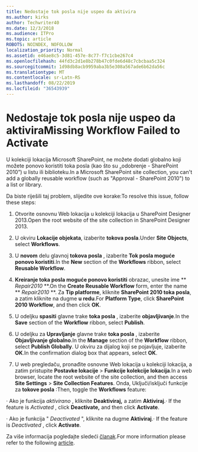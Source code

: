 ```yaml
---
title: Nedostaje tok posla nije uspeo da aktivira
ms.author: kirks
author: Techwriter40
ms.date: 12/3/2018
ms.audience: ITPro
ms.topic: article
ROBOTS: NOINDEX, NOFOLLOW
localization_priority: Normal
ms.assetid: e46ae8c5-3d81-457e-8c77-f7c1cbe267c4
ms.openlocfilehash: 44fd3c2d1e8b278b47c0fde6d48c7cbcbaa5c324
ms.sourcegitcommit: 1d98db8acb9959aba3b5e308a567ade6b62da56c
ms.translationtype: MT
ms.contentlocale: sr-Latn-RS
ms.lasthandoff: 08/22/2019
ms.locfileid: "36543939"
---
```

# <a name="missing-workflow-failed-to-activate"></a><span data-ttu-id="43e8b-102">Nedostaje tok posla nije uspeo da aktivira</span><span class="sxs-lookup"><span data-stu-id="43e8b-102">Missing Workflow Failed to Activate</span></span>

<span data-ttu-id="43e8b-103">U kolekciji lokacija Microsoft SharePoint, ne možete dodati globalno koji možete ponovo koristiti toka posla (kao što su „odobrenje - SharePoint 2010”) u listu ili biblioteku.</span><span class="sxs-lookup"><span data-stu-id="43e8b-103">In a Microsoft SharePoint site collection, you can't add a globally reusable workflow (such as "Approval - SharePoint 2010") to a list or library.</span></span>
  
<span data-ttu-id="43e8b-104">Da biste riješili taj problem, slijedite ove korake:</span><span class="sxs-lookup"><span data-stu-id="43e8b-104">To resolve this issue, follow these steps:</span></span> 
  
1. <span data-ttu-id="43e8b-105">Otvorite osnovnu Web lokacija u kolekciji lokacija u SharePoint Designer 2013.</span><span class="sxs-lookup"><span data-stu-id="43e8b-105">Open the root website of the site collection in SharePoint Designer 2013.</span></span>
  
2. <span data-ttu-id="43e8b-106">U okviru **Lokacije objekata**, izaberite **tokova posla**.</span><span class="sxs-lookup"><span data-stu-id="43e8b-106">Under **Site Objects**, select **Workflows**.</span></span> 
  
3. <span data-ttu-id="43e8b-107">U **novom** delu glavnoj **tokova posla** , izaberite **Tok posla moguće ponovo koristiti**.</span><span class="sxs-lookup"><span data-stu-id="43e8b-107">In the **New** section of the **Workflows** ribbon, select **Reusable Workflow**.</span></span> 
  
4. <span data-ttu-id="43e8b-108">**Kreiranje toka posla moguće ponovo koristiti** obrazac, unesite ime \*\* *Repair2010* \*\*.</span><span class="sxs-lookup"><span data-stu-id="43e8b-108">On the **Create Reusable Workflow** form, enter the name \*\* *Repair2010* \*\*.</span></span> <span data-ttu-id="43e8b-109">Za **Tip platforme**, kliknite **SharePoint 2010 toka posla**, a zatim kliknite na dugme **u redu**.</span><span class="sxs-lookup"><span data-stu-id="43e8b-109">For **Platform Type**, click **SharePoint 2010 Workflow**, and then click **OK**.</span></span> 
  
1. <span data-ttu-id="43e8b-110">U odeljku **spasiti** glavne trake **toka posla** , izaberite **objavljivanje**.</span><span class="sxs-lookup"><span data-stu-id="43e8b-110">In the **Save** section of the **Workflow** ribbon, select **Publish**.</span></span> 
  
2. <span data-ttu-id="43e8b-111">U odeljku za **Upravljanje** glavne trake **toka posla** , izaberite **Objavljivanje globalno**.</span><span class="sxs-lookup"><span data-stu-id="43e8b-111">In the **Manage** section of the **Workflow** ribbon, select **Publish Globally**.</span></span> <span data-ttu-id="43e8b-112">U okviru za dijalog koji se pojavljuje, izaberite **OK**.</span><span class="sxs-lookup"><span data-stu-id="43e8b-112">In the confirmation dialog box that appears, select **OK**.</span></span> 
  
3. <span data-ttu-id="43e8b-113">U web pregledaču, pronađite osnovne Web lokacija u kolekciji lokacija, a zatim pristupite **Postavke lokacije** \> **Funkcije kolekcije lokacija**.</span><span class="sxs-lookup"><span data-stu-id="43e8b-113">In a web browser, locate the root website of the site collection, and then access **Site Settings** \> **Site Collection Features**.</span></span> <span data-ttu-id="43e8b-114">Onda, Uključi/isključi funkcije za **tokove posla** :</span><span class="sxs-lookup"><span data-stu-id="43e8b-114">Then, toggle the **Workflows** feature:</span></span> 
  
<span data-ttu-id="43e8b-115">· Ako je funkcija *aktivirano* , kliknite **Deaktiviraj,** a zatim **Aktiviraj**.</span><span class="sxs-lookup"><span data-stu-id="43e8b-115">· If the feature is  *Activated*  , click **Deactivate,** and then click **Activate**.</span></span> 
  
<span data-ttu-id="43e8b-116">· Ako je funkcija " *Deactivated* ", kliknite na dugme **Aktiviraj**.</span><span class="sxs-lookup"><span data-stu-id="43e8b-116">· If the feature is  *Deactivated*  , click **Activate**.</span></span> 
  
<span data-ttu-id="43e8b-117">Za više informacija pogledajte sledeći [članak](https://go.microsoft.com/fwlink/?linkid=2047770&amp;clcid=0x409).</span><span class="sxs-lookup"><span data-stu-id="43e8b-117">For more information please refer to the following [article](https://go.microsoft.com/fwlink/?linkid=2047770&amp;clcid=0x409).</span></span>
  


